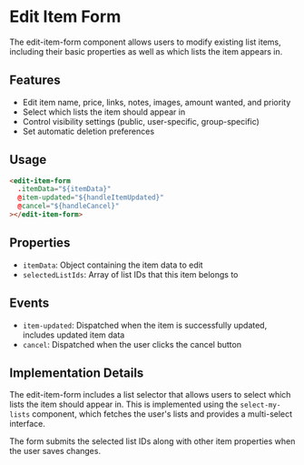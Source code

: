 # Edit Item Form

The edit-item-form component allows users to modify existing list items, including their basic properties as well as which lists the item appears in.

## Features

- Edit item name, price, links, notes, images, amount wanted, and priority
- Select which lists the item should appear in
- Control visibility settings (public, user-specific, group-specific)
- Set automatic deletion preferences

## Usage

```html
<edit-item-form
  .itemData="${itemData}"
  @item-updated="${handleItemUpdated}"
  @cancel="${handleCancel}"
></edit-item-form>
```

## Properties

- `itemData`: Object containing the item data to edit
- `selectedListIds`: Array of list IDs that this item belongs to

## Events

- `item-updated`: Dispatched when the item is successfully updated, includes updated item data
- `cancel`: Dispatched when the user clicks the cancel button

## Implementation Details

The edit-item-form includes a list selector that allows users to select which lists the item should appear in. This is implemented using the `select-my-lists` component, which fetches the user's lists and provides a multi-select interface.

The form submits the selected list IDs along with other item properties when the user saves changes.
